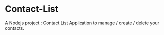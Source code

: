 # Contact-List
A Nodejs project : Contact List Application to manage / create / delete your contacts.
